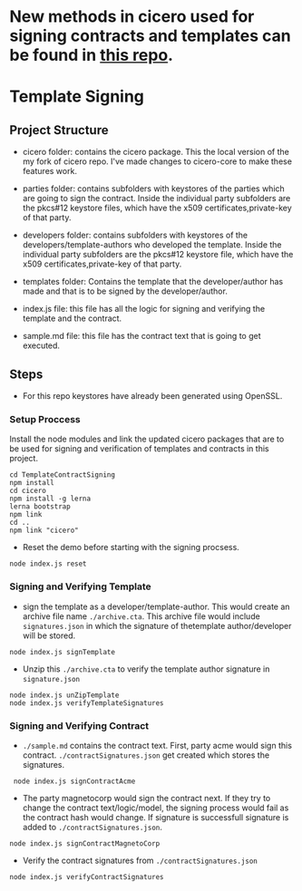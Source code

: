 # New methods in cicero used for signing contracts and templates can be found in [this repo](https://github.com/sanketshevkar/cicero-mirror).

# Template Signing

## Project Structure

* cicero folder: contains the cicero package. This the local version of the my fork of cicero repo. I've made changes to cicero-core to make these features work.

* parties folder: contains subfolders with keystores of the parties which are going to sign the contract. Inside the individual party subfolders are the pkcs#12 keystore files, which have the x509 certificates,private-key of that party.

* developers folder: contains subfolders with keystores of the developers/template-authors who developed the template. Inside the individual party subfolders are the pkcs#12 keystore file, which have the x509 certificates,private-key of that party.

* templates folder: Contains the template that the developer/author has made and that is to be signed by the developer/author. 

* index.js file: this file has all the logic for signing and verifying the template and the contract.

* sample.md file: this file has the contract text that is going to get executed.

## Steps
 * For this repo keystores have already been generated using OpenSSL.

### Setup Proccess

Install the node modules and link the updated cicero packages that are to be used for signing and verification of templates and contracts in this project.

```
cd TemplateContractSigning
npm install
cd cicero
npm install -g lerna
lerna bootstrap
npm link
cd ..
npm link "cicero"
```

* Reset the demo before starting with the signing procsess.

```
node index.js reset
```

### Signing and Verifying Template

* sign the template as a developer/template-author. This would create an archive file name `./archive.cta`. This archive file would include `signatures.json` in which the signature of thetemplate author/developer will be stored.

```
node index.js signTemplate 
```

* Unzip this `./archive.cta` to verify the template author signature in `signature.json`

```
node index.js unZipTemplate
node index.js verifyTemplateSignatures
```
### Signing and Verifying Contract

* `./sample.md` contains the contract text. First, party acme would sign this contract. `./contractSignatures.json` get created which stores the signatures.

```
 node index.js signContractAcme
```

* The party magnetocorp would sign the contract next. If they try to change the contract text/logic/model, the signing process would fail as the contract hash would change. If signature is successfull signature is added to `./contractSignatures.json`.

```
node index.js signContractMagnetoCorp
```
* Verify the contract signatures from `./contractSignatures.json`

```
node index.js verifyContractSignatures
```


